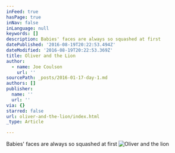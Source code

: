 ```yaml
---
inFeed: true
hasPage: true
inNav: false
inLanguage: null
keywords: []
description: Babies' faces are always so squashed at first
datePublished: '2016-08-19T20:22:53.494Z'
dateModified: '2016-08-19T20:22:53.369Z'
title: Oliver and the Lion
author:
  - name: Joe Coulson
    url: ''
sourcePath: _posts/2016-01-17-day-1.md
authors: []
publisher:
  name: ''
  url: ''
via: {}
starred: false
url: oliver-and-the-lion/index.html
_type: Article

---
```

Babies' faces are always so squashed at first
![Oliver and the lion](https://s3-us-west-2.amazonaws.com/the-grid-img/p/0d6d307298beaac289a8805eb9b9890300728111.jpg)